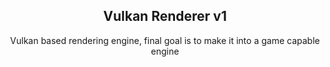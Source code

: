 <h2 align="center">Vulkan Renderer v1</h2>
 <p align="center"> Vulkan based rendering engine, final goal is to make it into a game capable engine</p>


